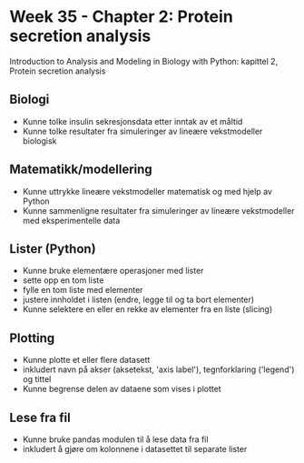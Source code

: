 # Week 35 - Chapter 2: Protein secretion analysis
Introduction to Analysis and Modeling in Biology with Python: kapittel 2, Protein secretion analysis

## Biologi
  - Kunne tolke insulin sekresjonsdata etter inntak av et måltid
  - Kunne tolke resultater fra simuleringer av lineære vekstmodeller biologisk

## Matematikk/modellering
  - Kunne uttrykke lineære vekstmodeller matematisk og med hjelp av Python
  - Kunne sammenligne resultater fra simuleringer av lineære vekstmodeller med eksperimentelle data

## Lister (Python)
  - Kunne bruke elementære operasjoner med lister
  - sette opp en tom liste
  - fylle en tom liste med elementer
  - justere innholdet i listen (endre, legge til og ta bort elementer)
  - Kunne selektere en eller en rekke av elementer fra en liste (slicing)

## Plotting
  - Kunne plotte et eller flere datasett
  - inkludert navn på akser (aksetekst, 'axis label'), tegnforklaring ('legend') og tittel
  - Kunne begrense delen av dataene som vises i plottet

## Lese fra fil
  - Kunne bruke pandas modulen til å lese data fra fil
  - inkludert å gjøre om kolonnene i datasettet til separate lister
